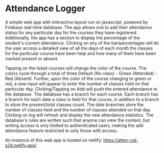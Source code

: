 # Attendance Logger
A simple web app with interactive layout run on javascript, powered by Firebase real-time database. The app allows one to add their attendance status for any particular day for the courses they have registered. Additionally, the app has a section to display the percentage of the student's current attendance. Clicking on any of the bar/percentages will let the user access a detailed view of all the days of each month the classes for the particular course have been help and how many of them have been marked present or absent. 

Tapping on the listed courses will change the color of the course. The colors cycle through a total of three Default (No class) - Green (Attended) - Red (Absent). Further, upon the color of the course changing to green or red, a new input will appear to enter the number of classes held on that particular day. Clicking/Tapping on Add will push the entered attendance to the database. The database has a branch for each course. Each branch has a branch for each date a class is held for that course, in addition to a branch to store the present/total classes count. The date branches store the number of classes held and the number of classes attended on that day. Clicking on log will refresh and display the new attendance statistics. The database's rules are written such that anyone can view the content, but writing access is only limited to authenticated users, making the add attendance feature restricted to only those with access.

An instance of this web app is hosted on netlify:
https://atten-cal-s24.netlify.app/
